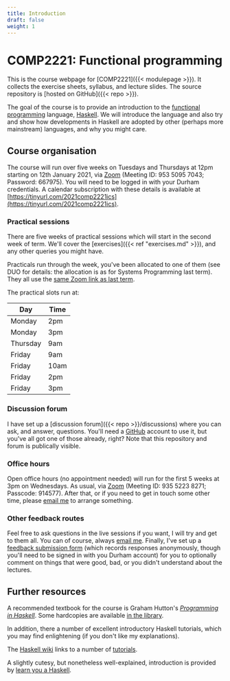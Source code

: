 ```yaml
---
title: Introduction
draft: false
weight: 1
---
```


# COMP2221: Functional programming

This is the course webpage for [COMP2221]({{< modulepage >}}). It
collects the exercise sheets, syllabus, and lecture slides. The source
repository is [hosted on GitHub]({{< repo >}}).

The goal of the course is to provide an introduction to the [functional
programming](https://en.wikipedia.org/wiki/Functional_programming)
language, [Haskell](https://www.haskell.org). We will introduce the
language and also try and show how developments in Haskell are adopted
by other (perhaps more mainstream) languages, and why you might care.

## Course organisation

The course will run over five weeks on Tuesdays and Thursdays at 12pm
starting on 12th January 2021, via
[Zoom](https://durhamuniversity.zoom.us/j/95350957043?pwd=SEhqZkxWVGJoNlN5UG9BWk9WbzJBQT09)
(Meeting ID: 953 5095 7043; Password: 667975). You will need to be
logged in with your Durham credentials. A calendar subscription with
these details is available at
[https://tinyurl.com/2021comp2221ics](https://tinyurl.com/2021comp2221ics).

### Practical sessions

There are five weeks of practical sessions which will start in the
second week of term. We'll cover the [exercises]({{< ref
"exercises.md" >}}), and any other queries you might have.

Practicals run through the week, you've been allocated to one of them
(see DUO for details: the allocation is as for Systems Programming
last term). They all use the [same Zoom link as last
term](https://durhamuniversity.zoom.us/j/99762711221?pwd=d084NjgyTHBleWpLdlMyNkNkWnZCdz09).

The practical slots run at:

| Day      | Time |
|----------|------|
| Monday   | 2pm  |
| Monday   | 3pm  |
| Thursday | 9am  |
| Friday   | 9am  |
| Friday   | 10am |
| Friday   | 2pm  |
| Friday   | 3pm  |

### Discussion forum

I have set up a [discussion forum]({{< repo >}}/discussions) where you
can ask, and answer, questions. You'll need a
[GitHub](https://github.com) account to use it, but you've all got one
of those already, right? Note that this repository and forum is
publically visible.

### Office hours

Open office hours (no appointment needed) will run for the first 5
weeks at 3pm on Wednesdays. As usual, via
[Zoom](https://durhamuniversity.zoom.us/j/93552238271?pwd=WWlpNEtNSmtYbVlCYjM3SWdVK0dmUT09)
(Meeting ID: 935 5223 8271; Passcode: 914577).
After that, or if you need to get in touch some other time, please
[email me](mailto:lawrence.mitchell@durham.ac.uk) to arrange something.

### Other feedback routes

Feel free to ask questions in the live sessions if you want, I will
try and get to them all. You can of course, always [email
me](mailto:lawrence.mitchell@durham.ac.uk). Finally, I've set up a
[feedback submission
form](https://forms.office.com/Pages/ResponsePage.aspx?id=i9hQcmhLKUW-RNWaLYpvlH6j_ORl2wpMpbvCR6TejgNUNU5HMkk0TDFGQTNKMTRTVTJFRlNCSjQwNi4u)
(which records responses anonymously, though you'll need to be signed
in with you Durham account) for you to optionally comment on things
that were good, bad, or you didn't understand about the lectures.

## Further resources

A recommended textbook for the course is Graham Hutton's [_Programming
in Haskell_](http://www.cs.nott.ac.uk/~pszgmh/pih.html). Some
hardcopies are available [in the
library](https://library.dur.ac.uk/record=b2094512~S1).

In addition, there a number of excellent introductory Haskell
tutorials, which you may find enlightening (if you don't like my
explanations).

The [Haskell wiki](https://wiki.haskell.org/) links to a number of
[tutorials](https://wiki.haskell.org/Learning_Haskell#Online_tutorials).

A slightly cutesy, but nonetheless well-explained, introduction is
provided by [learn you a Haskell](http://learnyouahaskell.com).
